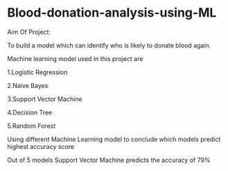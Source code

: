 # Blood-donation-analysis-using-ML

Aim Of Project: 

To build a model which can identify who is likely to donate blood again. 

Machine learning model used in this project are

   1.Logistic Regression
   
   2.Naive Bayes
   
   3.Support Vector Machine
  
   4.Decision Tree
   
   5.Random Forest
   

Using different Machine Learning model to conclude which models predict highest accuracy score

Out of 5 models Support Vector Machine predicts the accuracy of 79%
